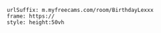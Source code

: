 

```custom-frames
urlSuffix: m.myfreecams.com/room/BirthdayLexxx
frame: https://
style: height:50vh
```